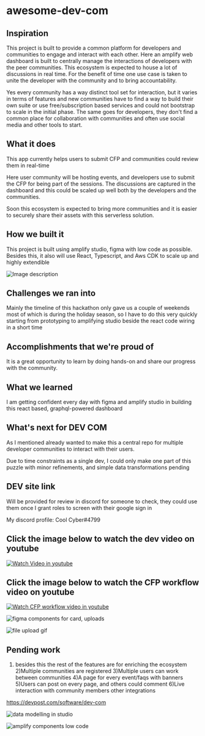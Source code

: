 # awesome-dev-com

## Inspiration
This project is built to provide a common platform for developers and communities to engage and interact with each other. Here an amplify web dashboard is built to centrally manage the interactions of developers with the peer communities. This ecosystem is expected to house a lot of discussions in real time. For the benefit of time one use case is taken to unite the developer with the community and to bring accountability.

Yes every community has a way distinct tool set for interaction, but it varies in terms of features and new communities have to find a way to build their own suite or use free/subscription based services and could not bootstrap to scale in the initial phase. The same goes for developers, they don't find a common place for collaboration with communities and often use social media and other tools to start.

## What it does

This app currently helps users to submit CFP and communities could review them in real-time


Here user community will be hosting events, and developers use to submit the CFP for being part of the sessions. The discussions are captured in the dashboard and this could be scaled up well both by the developers and the communities.

Soon this ecosystem is expected to bring more communities and it is easier to securely share their assets with this serverless solution. 

## How we built it
This project is built using amplify studio, figma with low code as possible. Besides this, it also will use React, Typescript, and Aws CDK to scale up and highly extendible

![Image description](https://dev-to-uploads.s3.amazonaws.com/uploads/articles/nt1c6e8eyrq52vq2sulk.jpeg)


## Challenges we ran into
Mainly the timeline of this hackathon only gave us a couple of weekends most of which is during the holiday season, so I have to do this very quickly starting from prototyping to amplifying studio beside the react code wiring in a short time

## Accomplishments that we're proud of
It is a great opportunity to learn by doing hands-on and share our progress with the community.

## What we learned
I am getting confident every day with figma and amplify studio in building this react based, graphql-powered dashboard

## What's next for DEV COM
As I mentioned already wanted to make this a central repo for multiple developer communities to interact with their users.

Due to time constraints as a single dev, I could only make one part of this puzzle with minor refinements, and simple data transformations pending

## DEV site link 

Will be provided for review in discord for someone to check, they could use them once I grant roles to screen with their google sign in

My discord profile: Cool Cyber#4799

## Click the image below to watch the dev video on youtube

[![Watch Video in youtube](https://dev-to-uploads.s3.amazonaws.com/uploads/articles/0i3e9q4ffehk0kchsow4.png)](https://www.youtube.com/watch?v=a1AOzl28Qn0)


## Click the image below to watch the CFP workflow video on youtube
[![Watch CFP workflow video in youtube](https://dev-to-uploads.s3.amazonaws.com/uploads/articles/ezo3wsrztsssjnzp5npe.png)](https://youtu.be/A7BBcyxJB08)


![figma components for card, uploads](https://dev-to-uploads.s3.amazonaws.com/uploads/articles/560bskhw1aos7i93l2gi.png)


![file upload gif](https://dev-to-uploads.s3.amazonaws.com/uploads/articles/p2fyokeh28871gfodygc.gif)

## Pending work


1) besides this the rest of the features are for enriching the ecosystem
2)Multiple communities are registered
3)Multiple users can work between communities
4)A page for every event/faqs with banners
5)Users can post on every page, and others could comment
6)Live interaction with community members other integrations

https://devpost.com/software/dev-com

![data modelling in studio](https://dev-to-uploads.s3.amazonaws.com/uploads/articles/7yf0wxo229ael8thrhye.gif)

![amplify components low code](https://dev-to-uploads.s3.amazonaws.com/uploads/articles/9t5w78spik0arqho6uig.gif)

